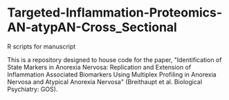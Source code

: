 # Targeted-Inflammation-Proteomics-AN-atypAN-Cross_Sectional
 R scripts for manuscript

This is a repository designed to house code for the paper, "Identification of State Markers in Anorexia Nervosa: Replication and Extension of Inflammation Associated Biomarkers Using Multiplex Profiling in Anorexia Nervosa and Atypical Anorexia Nervosa" (Breithaupt et al. Biological Psychiatry: GOS).
